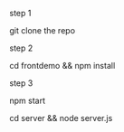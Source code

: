 step 1

git clone the repo

step 2

cd frontdemo && npm install

step 3 

npm start

cd server && node server.js



